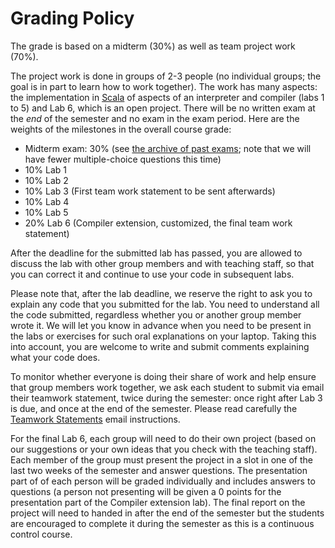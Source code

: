 # Grading Policy

The grade is based on a midterm (30%) as well as team project work (70%).

The project work is done in groups of 2-3 people (no individual groups; the goal is in part to learn how to work together).
The work has many aspects: the implementation in [Scala](https://www.scala-lang.org/) of aspects of an interpreter and compiler (labs 1 to 5) and Lab 6, which is an open project. There will be no written exam at the _end_ of the semester and no exam in the exam period. Here are the weights of the milestones in the overall course grade:

  * Midterm exam: 30% (see [the archive of past exams](past-exams/); note that we will have fewer multiple-choice questions this time)
  * 10% Lab 1
  * 10% Lab 2
  * 10% Lab 3 (First team work statement to be sent afterwards)
  * 10% Lab 4
  * 10% Lab 5
  * 20% Lab 6 (Compiler extension, customized, the final team work statement)

After the deadline for the submitted lab has passed, you are allowed to discuss the lab with other group members and with teaching staff, so that you can correct it and continue to use your code in subsequent labs.

Please note that, after the lab deadline, we reserve the right to ask you to explain any code that you submitted for the lab. You need to understand all the code submitted, regardless whether you or another group member wrote it. We will let you know in advance when you need to be present in the labs or exercises for such oral explanations on your laptop. Taking this into account, you are welcome to write and submit comments explaining what your code does.

To monitor whether everyone is doing their share of work and help ensure that group members work together, we ask each student to submit via email their teamwork statement, twice during the semester: once right after Lab 3 is due, and once at the end of the semester. Please read carefully the [Teamwork Statements](teamwork.md) email instructions.

For the final Lab 6, each group will need to do their own project (based on our suggestions or your own ideas that you check with the teaching staff). Each member of the group must present the project in a slot in one of the last two weeks of the semester and answer questions. The presentation part of of each person will be graded individually and includes answers to questions (a person not presenting will be given a 0 points for the presentation part of the Compiler extension lab). The final report on the project will need to handed in after the end of the semester but the students are encouraged to complete it during the semester as this is a continuous control course.

